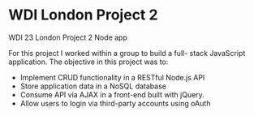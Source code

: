 # WDI London Project 2
WDI 23 London Project 2 Node app

For this project I worked within a group to build a full- stack JavaScript application. The objective in this project was to:

* Implement CRUD functionality in a RESTful Node.js API
* Store application data in a NoSQL database
* Consume API via AJAX in a front-end built with jQuery. 
* Allow users to login via third-party accounts using oAuth


